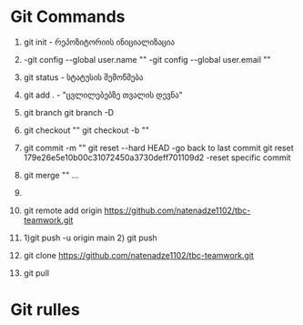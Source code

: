 # Git Commands

1) git init - რეპოზიტორიის ინიციალიზაცია

2) -git config --global user.name ""
   -git config --global user.email ""
   
3) git status - სტატუსის შემოწმება
3) git add . - "ცვლილებებზე თვალის დევნა"
4)    git branch
      git branch -D
5)    git checkout ""
      git checkout -b ""
6)    git commit -m ""
      git reset --hard HEAD   -go back to last commit
      git reset 179e26e5e10b00c31072450a3730deff701109d2 -reset specific commit
7) git merge ""
...
8) 
9) git remote add origin https://github.com/natenadze1102/tbc-teamwork.git
10) 1)git push -u origin main
    2) git push

11) git clone https://github.com/natenadze1102/tbc-teamwork.git

12) git pull

# Git rulles



